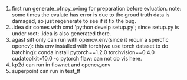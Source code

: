 1. first run generate_ofnpy_ovimg for preparation before evluation.
note: some times the evalute has error is due to the groud truth data is damaged, so just regenerate to see if it fix the bug.
2. .idea dir comes with  cmd  'python develp setup.py'; since setup.py is under root; .idea is also generated there.
3. agast sift only can run with opencv_env(since it requir a spercfic opencv): 
this env installed with torch(we use torch dataset to do batching):
conda install pytorch==1.2.0 torchvision==0.4.0 cudatoolkit=10.0 -c pytorch
flaw: can not do vis here.
4. kp2d can run in flownet and opencv_env
5. superpoint can run in test_tf
